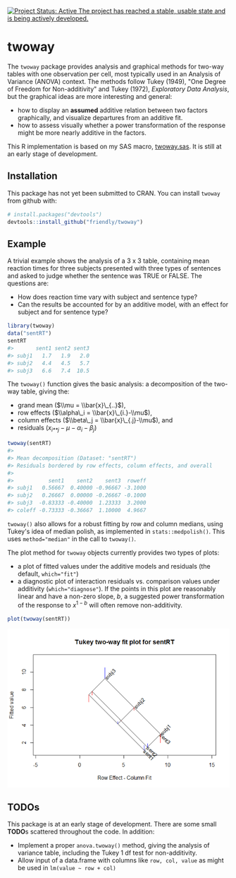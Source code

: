
[![Project Status: Active The project has reached a stable, usable state and is being actively developed.](https://www.repostatus.org/badges/latest/active.svg)](https://www.repostatus.org/#active)

<!-- README.md is generated from README.Rmd. Please edit that file -->
twoway
======

The `twoway` package provides analysis and graphical methods for two-way tables with one observation per cell, most typically used in an Analysis of Variance (ANOVA) context. The methods follow Tukey (1949), "One Degree of Freedom for Non-additivity" and Tukey (1972), *Exploratory Data Analysis*, but the graphical ideas are more interesting and general:

-   how to display an **assumed** additive relation between two factors graphically, and visualize departures from an additive fit.
-   how to assess visually whether a power transformation of the response might be more nearly additive in the factors.

This R implementation is based on my SAS macro, [twoway.sas](http://www.datavis.ca/sasmac/twoway.html). It is still at an early stage of development.

Installation
------------

This package has not yet been submitted to CRAN. You can install `twoway` from github with:

``` r
# install.packages("devtools")
devtools::install_github("friendly/twoway")
```

Example
-------

A trivial example shows the analysis of a 3 x 3 table, containing mean reaction times for three subjects presented with three types of sentences and asked to judge whether the sentence was TRUE or FALSE. The questions are:

-   How does reaction time vary with subject and sentence type?
-   Can the results be accounted for by an additive model, with an effect for subject and for sentence type?

``` r
library(twoway)
data("sentRT")
sentRT
#>       sent1 sent2 sent3
#> subj1   1.7   1.9   2.0
#> subj2   4.4   4.5   5.7
#> subj3   6.6   7.4  10.5
```

The `twoway()` function gives the basic analysis: a decomposition of the two-way table, giving the:

-   grand mean ($\\mu = \\bar{x}\_{..}$),
-   row effects ($\\alpha\_i = \\bar{x}\_{i.}-\\mu$),
-   column effects ($\\beta\_j = \\bar{x}\_{.j}-\\mu$), and
-   residuals (*x*<sub>*i**j*</sub> − *μ* − *α*<sub>*i*</sub> − *β*<sub>*j*</sub>)

``` r
twoway(sentRT)
#> 
#> Mean decomposition (Dataset: "sentRT")
#> Residuals bordered by row effects, column effects, and overall
#> 
#>           sent1    sent2    sent3  roweff
#> subj1   0.56667  0.40000 -0.96667 -3.1000
#> subj2   0.26667  0.00000 -0.26667 -0.1000
#> subj3  -0.83333 -0.40000  1.23333  3.2000
#> coleff -0.73333 -0.36667  1.10000  4.9667
```

`twoway()` also allows for a robust fitting by row and column medians, using Tukey's idea of median polish, as implemented in `stats::medpolish()`. This uses `method="median"` in the call to `twoway()`.

The plot method for `twoway` objects currently provides two types of plots:

-   a plot of fitted values under the additive models and residuals (the default, `which="fit"`)
-   a diagnostic plot of interaction residuals vs. comparison values under additivity (`which="diagnose"`). If the points in this plot are reasonably linear and have a non-zero slope, *b*, a suggested power transformation of the response to *x*<sup>1 − *b*</sup> will often remove non-additivity.

``` r
plot(twoway(sentRT))
```

![](README-ex1-plot-1.png)

TODOs
-----

This package is at an early stage of development. There are some small **TODO**s scattered throughout the code. In addition:

-   Implement a proper `anova.twoway()` method, giving the analysis of variance table, including the Tukey 1 df test for non-additivity.
-   Allow input of a data.frame with columns like `row, col, value` as might be used in `lm(value ~ row + col)`
